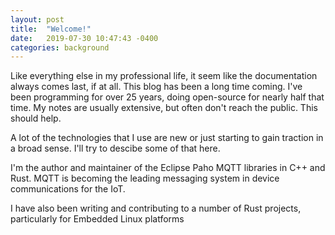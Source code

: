 ```yaml
---
layout: post
title:  "Welcome!"
date:   2019-07-30 10:47:43 -0400
categories: background
---
```

Like everything else in my professional life, it seem like the documentation always comes last, if at all. This blog has been a long time coming. I've been programming for over 25 years, doing open-source for nearly half that time. My notes are usually extensive, but often don't reach the public. This should help.

A lot of the technologies that I use are new or just starting to gain traction in a broad sense. I'll try to descibe some of that here.

I'm the author and maintainer of the Eclipse Paho MQTT libraries in C++ and Rust. MQTT is becoming the leading messaging system in device communications for the IoT. 

I have also been writing and contributing to a number of Rust projects, particularly for Embedded Linux platforms